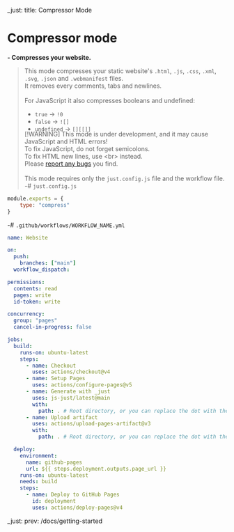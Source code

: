 _just: title: Compressor Mode
# Compressor mode
**- Compresses your website.**

> This mode compresses your static website's `.html`, `.js`, `.css`, `.xml`, `.svg`, `.json` and `.webmanifest` files.<br> It removes every comments, tabs and newlines. <br><br>For JavaScript it also compresses booleans and undefined: <br><ul style="margin-bottom: -19px"><li> `true` -> `!0` </li><li> `false` -> `![]` </li><li> `undefined` -> `[][[]]` </li></ul>

> [!WARNING] This mode is under development, and it may cause JavaScript and HTML errors! <br>To fix JavaScript, do not forget semicolons. <br>To fix HTML new lines, use \<br> instead. <br>Please [report any bugs](https://github.com/js-just/_just/issues/new?labels=bug&template=bug.md) you find.
<br><br>
This mode requires only the `just.config.js` file and the workflow file.
-# `just.config.js`
```js
module.exports = {
    type: "compress"
}
```

-# `.github/workflows/WORKFLOW_NAME.yml`
```yml
name: Website

on:
  push:
    branches: ["main"]
  workflow_dispatch:

permissions:
  contents: read
  pages: write
  id-token: write

concurrency:
  group: "pages"
  cancel-in-progress: false

jobs:
  build:
    runs-on: ubuntu-latest
    steps:
      - name: Checkout
        uses: actions/checkout@v4
      - name: Setup Pages
        uses: actions/configure-pages@v5
      - name: Generate with _just
        uses: js-just/latest@main
        with:
          path: . # Root directory, or you can replace the dot with the path to your website directory to be compressed.
      - name: Upload artifact
        uses: actions/upload-pages-artifact@v3
        with:
          path: . # Root directory, or you can replace the dot with the path to your entire website to be deployed to GitHub Pages.

  deploy:
    environment:
      name: github-pages
      url: ${{ steps.deployment.outputs.page_url }}
    runs-on: ubuntu-latest
    needs: build
    steps:
      - name: Deploy to GitHub Pages
        id: deployment
        uses: actions/deploy-pages@v4
```

_just: prev: /docs/getting-started